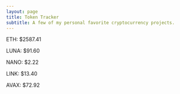 ```yaml
---
layout: page
title: Token Tracker
subtitle: A few of my personal favorite cryptocurrency projects.
---
```


<!--BEGINCRYPTOINPUT-->
ETH: $2587.41

LUNA: $91.60

NANO: $2.22

LINK: $13.40

AVAX: $72.92

<!--ENDCRYPTOINPUT-->
